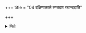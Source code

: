 +++
title = "04 दक्षिणाकाले सप्तदश रथान्ददाति"

+++

<details><summary>थिते</summary>

दक्षिणाकाले सप्तदश रथान्ददाति । सप्तदशानांसि सप्तदशाश्वान्सप्तदश हस्तिनः सप्तदश निष्कान्सप्तदश दास्यः सप्तदशाजाः सप्तदशावीः सप्तदश वासांसि सप्तदश गवां शतानि ४
</details>
